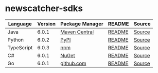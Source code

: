 # newscatcher-sdks

|Language|Version|Package Manager|README|Source|
|-|-|-|-|-|
|Java|6.0.1|[Maven Central](https://central.sonatype.com/artifact/com.konfigthis.newscatcherapi/newscatcherapi-java-sdk/6.0.1)|[README](https://github.com/konfig-dev/newscatcher-sdks/tree/HEAD/java#readme)|[Source](https://github.com/konfig-dev/newscatcher-sdks/tree/HEAD/java)|
|Python|6.0.2|[PyPI](https://pypi.org/project/newscatcherapi-python-sdk/6.0.2)|[README](https://github.com/konfig-dev/newscatcher-sdks/tree/HEAD/python#readme)|[Source](https://github.com/konfig-dev/newscatcher-sdks/tree/HEAD/python)|
|TypeScript|6.0.3|[npm](https://www.npmjs.com/package/newscatcherapi-typescript-sdk/v/6.0.3)|[README](https://github.com/konfig-dev/newscatcher-sdks/tree/HEAD/typescript#readme)|[Source](https://github.com/konfig-dev/newscatcher-sdks/tree/HEAD/typescript)|
|C#|6.0.1|[NuGet](https://nuget.org/packages/Newscatcherapi.Net/6.0.1)|[README](https://github.com/konfig-dev/newscatcher-sdks/tree/HEAD/csharp#readme)|[Source](https://github.com/konfig-dev/newscatcher-sdks/tree/HEAD/csharp)|
|Go|6.0.1|[github.com](https://github.com/konfig-dev/newscatcher-go-sdk)|[README](https://github.com/konfig-dev/newscatcher-go-sdk/tree/HEAD/go/v6#readme)|[Source](https://github.com/konfig-dev/newscatcher-go-sdk/tree/HEAD/go/v6)|